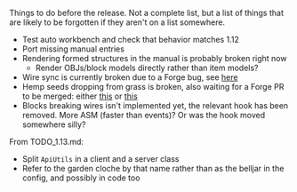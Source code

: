 Things to do before the release. Not a complete list, but a list of things that are likely to be forgotten if they aren't on a list somewhere.
 - Test auto workbench and check that behavior matches 1.12
 - Port missing manual entries
 - Rendering formed structures in the manual is probably broken right now
   - Render OBJs/block models directly rather than item models?
 - Wire sync is currently broken due to a Forge bug, see [here](https://github.com/MinecraftForge/MinecraftForge/pull/6453)
 - Hemp seeds dropping from grass is broken, also waiting for a Forge PR to be merged: either [this](https://github.com/MinecraftForge/MinecraftForge/pull/5871) or [this](https://github.com/MinecraftForge/MinecraftForge/pull/6267)
 - Blocks breaking wires isn't implemented yet, the relevant hook has been removed. More ASM (faster than events)? Or was the hook moved somewhere silly?
 
From TODO_1.13.md:
 - Split `ApiUtils` in a client and a server class
 - Refer to the garden cloche by that name rather than as the belljar in the config, and possibly in code too
